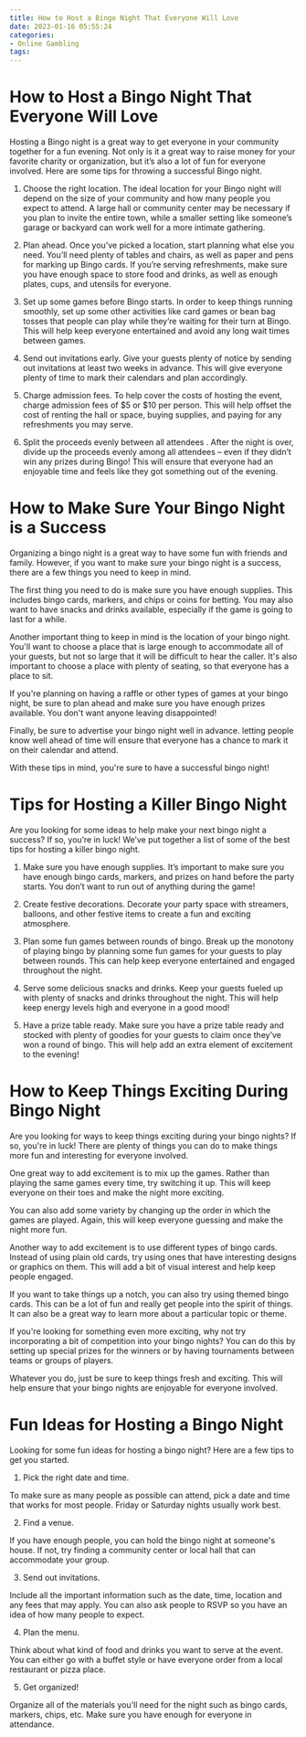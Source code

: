 ```yaml
---
title: How to Host a Bingo Night That Everyone Will Love
date: 2023-01-16 05:55:24
categories:
- Online Gambling
tags:
---
```



#  How to Host a Bingo Night That Everyone Will Love

Hosting a Bingo night is a great way to get everyone in your community together for a fun evening. Not only is it a great way to raise money for your favorite charity or organization, but it’s also a lot of fun for everyone involved. Here are some tips for throwing a successful Bingo night.

1. Choose the right location. The ideal location for your Bingo night will depend on the size of your community and how many people you expect to attend. A large hall or community center may be necessary if you plan to invite the entire town, while a smaller setting like someone’s garage or backyard can work well for a more intimate gathering.

2. Plan ahead. Once you’ve picked a location, start planning what else you need. You’ll need plenty of tables and chairs, as well as paper and pens for marking up Bingo cards. If you’re serving refreshments, make sure you have enough space to store food and drinks, as well as enough plates, cups, and utensils for everyone.

3. Set up some games before Bingo starts. In order to keep things running smoothly, set up some other activities like card games or bean bag tosses that people can play while they’re waiting for their turn at Bingo. This will help keep everyone entertained and avoid any long wait times between games.

4. Send out invitations early. Give your guests plenty of notice by sending out invitations at least two weeks in advance. This will give everyone plenty of time to mark their calendars and plan accordingly.

5. Charge admission fees. To help cover the costs of hosting the event, charge admission fees of $5 or $10 per person. This will help offset the cost of renting the hall or space, buying supplies, and paying for any refreshments you may serve.

6. Split the proceeds evenly between all attendees . After the night is over, divide up the proceeds evenly among all attendees – even if they didn’t win any prizes during Bingo! This will ensure that everyone had an enjoyable time and feels like they got something out of the evening.

#  How to Make Sure Your Bingo Night is a Success

Organizing a bingo night is a great way to have some fun with friends and family. However, if you want to make sure your bingo night is a success, there are a few things you need to keep in mind.

The first thing you need to do is make sure you have enough supplies. This includes bingo cards, markers, and chips or coins for betting. You may also want to have snacks and drinks available, especially if the game is going to last for a while.

Another important thing to keep in mind is the location of your bingo night. You'll want to choose a place that is large enough to accommodate all of your guests, but not so large that it will be difficult to hear the caller. It's also important to choose a place with plenty of seating, so that everyone has a place to sit.

If you're planning on having a raffle or other types of games at your bingo night, be sure to plan ahead and make sure you have enough prizes available. You don't want anyone leaving disappointed!

Finally, be sure to advertise your bingo night well in advance. letting people know well ahead of time will ensure that everyone has a chance to mark it on their calendar and attend.

With these tips in mind, you're sure to have a successful bingo night!

#  Tips for Hosting a Killer Bingo Night

Are you looking for some ideas to help make your next bingo night a success? If so, you’re in luck! We’ve put together a list of some of the best tips for hosting a killer bingo night.

1. Make sure you have enough supplies. It’s important to make sure you have enough bingo cards, markers, and prizes on hand before the party starts. You don’t want to run out of anything during the game!

2. Create festive decorations. Decorate your party space with streamers, balloons, and other festive items to create a fun and exciting atmosphere.

3. Plan some fun games between rounds of bingo. Break up the monotony of playing bingo by planning some fun games for your guests to play between rounds. This can help keep everyone entertained and engaged throughout the night.

4. Serve some delicious snacks and drinks. Keep your guests fueled up with plenty of snacks and drinks throughout the night. This will help keep energy levels high and everyone in a good mood!

5. Have a prize table ready. Make sure you have a prize table ready and stocked with plenty of goodies for your guests to claim once they’ve won a round of bingo. This will help add an extra element of excitement to the evening!

#  How to Keep Things Exciting During Bingo Night

Are you looking for ways to keep things exciting during your bingo nights? If so, you're in luck! There are plenty of things you can do to make things more fun and interesting for everyone involved.

One great way to add excitement is to mix up the games. Rather than playing the same games every time, try switching it up. This will keep everyone on their toes and make the night more exciting.

You can also add some variety by changing up the order in which the games are played. Again, this will keep everyone guessing and make the night more fun.

Another way to add excitement is to use different types of bingo cards. Instead of using plain old cards, try using ones that have interesting designs or graphics on them. This will add a bit of visual interest and help keep people engaged.

If you want to take things up a notch, you can also try using themed bingo cards. This can be a lot of fun and really get people into the spirit of things. It can also be a great way to learn more about a particular topic or theme.

If you're looking for something even more exciting, why not try incorporating a bit of competition into your bingo nights? You can do this by setting up special prizes for the winners or by having tournaments between teams or groups of players.

Whatever you do, just be sure to keep things fresh and exciting. This will help ensure that your bingo nights are enjoyable for everyone involved.

#  Fun Ideas for Hosting a Bingo Night

Looking for some fun ideas for hosting a bingo night? Here are a few tips to get you started.

1. Pick the right date and time.

To make sure as many people as possible can attend, pick a date and time that works for most people. Friday or Saturday nights usually work best.

2. Find a venue.

If you have enough people, you can hold the bingo night at someone's house. If not, try finding a community center or local hall that can accommodate your group.

3. Send out invitations.

Include all the important information such as the date, time, location and any fees that may apply. You can also ask people to RSVP so you have an idea of how many people to expect.

4. Plan the menu.

Think about what kind of food and drinks you want to serve at the event. You can either go with a buffet style or have everyone order from a local restaurant or pizza place.

5. Get organized!

Organize all of the materials you'll need for the night such as bingo cards, markers, chips, etc. Make sure you have enough for everyone in attendance.